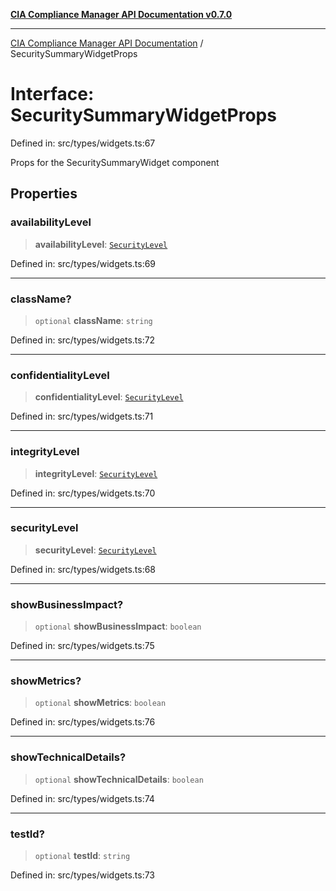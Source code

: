 [**CIA Compliance Manager API Documentation v0.7.0**](../README.md)

***

[CIA Compliance Manager API Documentation](../globals.md) / SecuritySummaryWidgetProps

# Interface: SecuritySummaryWidgetProps

Defined in: src/types/widgets.ts:67

Props for the SecuritySummaryWidget component

## Properties

### availabilityLevel

> **availabilityLevel**: [`SecurityLevel`](../type-aliases/SecurityLevel.md)

Defined in: src/types/widgets.ts:69

***

### className?

> `optional` **className**: `string`

Defined in: src/types/widgets.ts:72

***

### confidentialityLevel

> **confidentialityLevel**: [`SecurityLevel`](../type-aliases/SecurityLevel.md)

Defined in: src/types/widgets.ts:71

***

### integrityLevel

> **integrityLevel**: [`SecurityLevel`](../type-aliases/SecurityLevel.md)

Defined in: src/types/widgets.ts:70

***

### securityLevel

> **securityLevel**: [`SecurityLevel`](../type-aliases/SecurityLevel.md)

Defined in: src/types/widgets.ts:68

***

### showBusinessImpact?

> `optional` **showBusinessImpact**: `boolean`

Defined in: src/types/widgets.ts:75

***

### showMetrics?

> `optional` **showMetrics**: `boolean`

Defined in: src/types/widgets.ts:76

***

### showTechnicalDetails?

> `optional` **showTechnicalDetails**: `boolean`

Defined in: src/types/widgets.ts:74

***

### testId?

> `optional` **testId**: `string`

Defined in: src/types/widgets.ts:73
